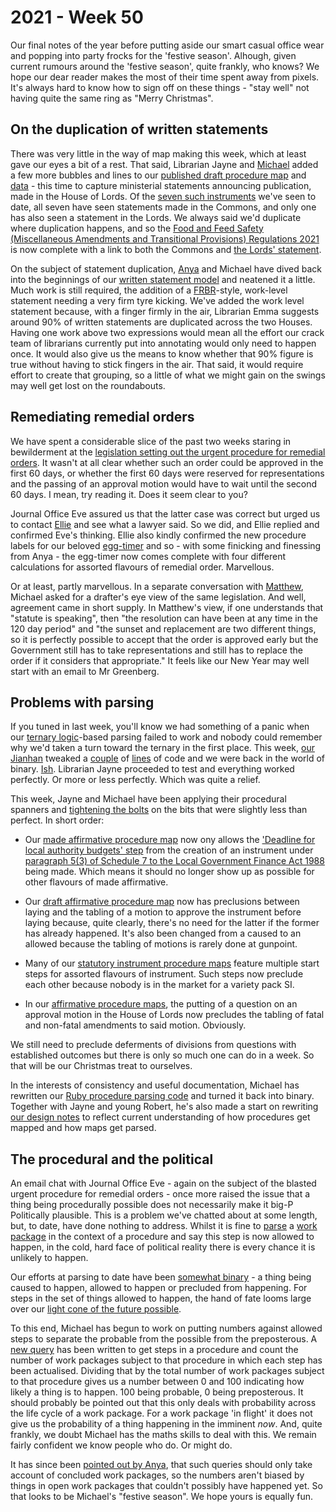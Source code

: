 # 2021 - Week 50

Our final notes of the year before putting aside our smart casual office wear and popping into party frocks for the 'festive season'. Alhough, given current rumours around the 'festive season', quite frankly, who knows? We hope our dear reader makes the most of their time spent away from pixels. It's always hard to know how to sign off on these things - "stay well" not having quite the same ring as "Merry Christmas".

## On the duplication of written statements

There was very little in the way of map making this week, which at least gave our eyes a bit of a rest. That said, Librarian Jayne and [Michael](https://twitter.com/fantasticlife) added a few more bubbles and lines to our [published draft procedure map](https://ukparliament.github.io/ontologies/procedure/maps/legislation/secondary/published-drafts-under-euwa/published-drafts-under-euwa.pdf) and [data](https://ukparliament.github.io/ontologies/procedure/maps/legislation/secondary/published-drafts-under-euwa/published-drafts-under-euwa.svg) - this time to capture ministerial statements announcing publication, made in the House of Lords. Of the [seven such instruments](https://statutoryinstruments.parliament.uk/?SearchTerm=&House=&LayingBodyId=&Procedure=jaKY87jt&ParliamentaryProcess=&RecommendedForProcedureChange=&ConcernsRaisedByCommittee=&MotionToStop=&DebateScheduled=&ShowAdvanced=true) we've seen to date, all seven have seen statements made in the Commons, and only one has also seen a statement in the Lords. We always said we'd duplicate where duplication happens, and so the [Food and Feed Safety (Miscellaneous Amendments and Transitional Provisions) Regulations 2021](https://statutoryinstruments.parliament.uk/instrument/N0Q1zRqd/timeline/4SqRki0s/) is now complete with a link to both the Commons and [the Lords' statement](https://lordsbusiness.parliament.uk/ItemOfBusiness?itemOfBusinessId=106083&sectionId=54&businessPaperDate=2021-12-16).

On the subject of statement duplication, [Anya](https://twitter.com/bitten_) and Michael have dived back into the beginnings of our [written statement model](https://github.com/ukparliament/ontologies/blob/master/written-statement/written-statment.svg) and neatened it a little. Much work is still required, the addition of a [FRBR](https://en.wikipedia.org/wiki/Functional_Requirements_for_Bibliographic_Records)-style, work-level statement needing a very firm tyre kicking. We've added the work level statement because, with a finger firmly in the air, Librarian Emma suggests around 90% of written statements are duplicated across the two Houses. Having one work above two expressions would mean all the effort our crack team of librarians currently put into annotating would only need to happen once. It would also give us the means to know whether that 90% figure is true without having to stick fingers in the air. That said, it would require effort to create that grouping, so a little of what we might gain on the swings may well get lost on the roundabouts.

## Remediating remedial orders

We have spent a considerable slice of the past two weeks staring in bewilderment at the [legislation setting out the urgent procedure for remedial orders](https://www.legislation.gov.uk/ukpga/1998/42/schedule/2#schedule-2-paragraph-4). It wasn't at all clear whether such an order could be approved in the first 60 days, or whether the first 60 days were reserved for representations and the passing of an approval motion would have to wait until the second 60 days. I mean, try reading it. Does it seem clear to you?

Journal Office Eve assured us that the latter case was correct but urged us to contact [Ellie](https://twitter.com/ellie_hourigan) and see what a lawyer said. So we did, and Ellie replied and confirmed Eve's thinking. Ellie also kindly confirmed the new procedure labels for our beloved [egg-timer](https://parliament-calendar.herokuapp.com/) and so - with some finicking and finessing from Anya - the egg-timer now comes complete with four different calculations for assorted flavours of remedial order. Marvellous.

Or at least, partly marvellous. In a separate conversation with [Matthew](https://twitter.com/mattwadd), Michael asked for a drafter's eye view of the same legislation. And well, agreement came in short supply. In Matthew's view, if one understands that "statute is speaking", then "the resolution can have been at any time in the 120 day period" and "the sunset and replacement are two different things, so it is perfectly possible to accept that the order is approved early but the Government still has to take representations and still has to replace the order if it considers that appropriate." It feels like our New Year may well start with an email to Mr Greenberg.

## Problems with parsing

If you tuned in last week, you'll know we had something of a panic when our [ternary logic](https://en.wikipedia.org/wiki/Three-valued_logic)-based parsing failed to work and nobody could remember why we'd taken a turn toward the ternary in the first place. This week, [our Jianhan](https://twitter.com/jianhanzhu) tweaked a [couple](https://github.com/ukparliament/Procedures/blob/master/Procedure.Web/Controllers/WorkPackagesController.cs#L133) of [lines](https://github.com/ukparliament/Procedures/blob/master/Procedure.Web/Controllers/WorkPackagesController.cs#L137) of code and we were back in the world of binary. [Ish](https://ukparliament.github.io/ontologies/procedure/maps/meta/design-notes/#route-currentness-and-untraversability). Librarian Jayne proceeded to test and everything worked perfectly. Or more or less perfectly. Which was quite a relief.

This week, Jayne and Michael have been applying their procedural spanners and [tightening the bolts](https://trello.com/c/lRnPUifF/223-tighten-logic-to-help-parsing) on the bits that were slightly less than perfect. In short order:

* Our [made affirmative procedure map](https://ukparliament.github.io/ontologies/procedure/maps/legislation/secondary/statutory-instruments/affirmative-procedures/made/made-affirmative.pdf) now ony allows the ['Deadline for local authority budgets' step](https://api.parliament.uk/query/resource?uri=https%3A%2F%2Fid.parliament.uk%2Fzsfp4gVP) from the creation of an instrument under [paragraph 5(3) of Schedule 7 to the Local Government Finance Act 1988](https://www.legislation.gov.uk/ukpga/1988/41/schedule/7/paragraph/5#schedule-7-paragraph-5-3) being made. Which means it should no longer show up as possible for other flavours of made affirmative.

* Our [draft affirmative procedure map](https://ukparliament.github.io/ontologies/procedure/maps/legislation/secondary/statutory-instruments/affirmative-procedures/draft/draft-affirmative.pdf) now has preclusions between laying and the tabling of a motion to approve the instrument before laying because, quite clearly, there's no need for the latter if the former has already happened. It's also been changed from a caused to an allowed because the tabling of motions is rarely done at gunpoint.

* Many of our [statutory instrument procedure maps](https://ukparliament.github.io/ontologies/procedure/maps/legislation/secondary/#statutory-instrument-procedures) feature multiple start steps for assorted flavours of instrument. Such steps now preclude each other because nobody is in the market for a variety pack SI.

* In our [affirmative procedure maps](https://ukparliament.github.io/ontologies/procedure/maps/legislation/secondary/#affirmative-procedures), the putting of a question on an approval motion in the House of Lords now precludes the tabling of fatal and non-fatal amendments to said motion. Obviously.

We still need to preclude deferments of divisions from questions with established outcomes but there is only so much one can do in a week. So that will be our Christmas treat to ourselves.

In the interests of consistency and useful documentation, Michael has rewritten our [Ruby procedure parsing code](https://github.com/ukparliament/procedure-parsing/tree/master/lib/parsing) and turned it back into binary. Together with Jayne and young Robert, he's also made a start on rewriting [our design notes](https://ukparliament.github.io/ontologies/procedure/maps/meta/design-notes/) to reflect current understanding of how procedures get mapped and how maps get parsed.

## The procedural and the political

An email chat with Journal Office Eve - again on the subject of the blasted urgent procedure for remedial orders - once more raised the issue that a thing being procedurally possible does not necessarily make it big-P Politically plausible. This is a problem we've chatted about at some length, but, to date, have done nothing to address. Whilst it is fine to [parse](https://ukparliament.github.io/ontologies/procedure/maps/meta/design-notes/#parsing-work-packages-subject-to-a-procedure) a [work package](https://ukparliament.github.io/ontologies/procedure/procedure-ontology.html#d4e222) in the context of a procedure and say this step is now allowed to happen, in the cold, hard face of political reality there is every chance it is unlikely to happen.

Our efforts at parsing to date have been [somewhat binary](https://ukparliament.github.io/ontologies/procedure/maps/meta/design-notes/#potential-states-of-a-business-step) - a thing being caused to happen, allowed to happen or precluded from happening. For steps in the set of things allowed to happen, the hand of fate looms large over our [light cone of the future possible](https://thevoroscope.com/2017/02/24/the-futures-cone-use-and-history/).

To this end, Michael has begun to work on putting numbers against allowed steps to separate the probable from the possible from the preposterous. A [new query](https://github.com/ukparliament/procedure-parsing/blob/master/app/models/parliamentary_procedure.rb#L32) has been written to get steps in a procedure and count the number of work packages subject to that procedure in which each step has been actualised. Dividing that by the total number of work packages subject to that procedure gives us a number between 0 and 100 indicating how likely a thing is to happen. 100 being probable, 0 being preposterous. It should probably be pointed out that this only deals with probability across the life cycle of a work package. For a work package 'in flight' it does not give us the probability of a thing happening in the imminent *now*. And, quite frankly, we doubt Michael has the maths skills to deal with this. We remain fairly confident we know people who do. Or might do.

It has since been [pointed out by Anya](https://twitter.com/bitten_/status/1471917672799555588), that such queries should only take account of concluded work packages, so the numbers aren't biased by things in open work packages that couldn't possibly have happened yet. So that looks to be Michael's "festive season". We hope yours is equally fun.